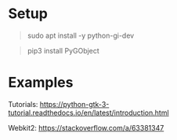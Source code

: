 # Setup

> sudo apt install -y python-gi-dev

> pip3 install PyGObject

# Examples

Tutorials: https://python-gtk-3-tutorial.readthedocs.io/en/latest/introduction.html

Webkit2: https://stackoverflow.com/a/63381347
